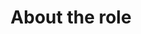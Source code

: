 ---
layout: article
title: "About the role"
description: "Where to start with interaction design..."
tags: interaction-design
order: 1
---